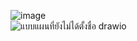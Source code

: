 ![image](https://github.com/user-attachments/assets/1264ee53-3cc6-4638-9013-fdc0d05aa312) <br>
![แบบแผนที่ยังไม่ได้ตั้งชื่อ drawio](https://github.com/user-attachments/assets/f4b87128-458a-4cd3-856c-f014616b4874)
